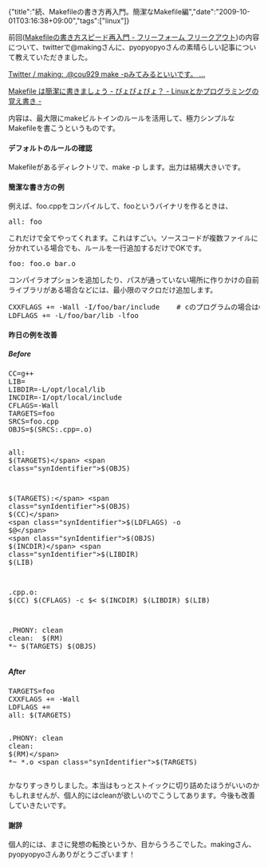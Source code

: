 {"title":"続、Makefileの書き方再入門。簡潔なMakefile編","date":"2009-10-01T03:16:38+09:00","tags":["linux"]}

<!-- DATE: 2009-09-30T18:16:38+00:00 -->
<!-- OLDURL: http://d.hatena.ne.jp/cou929_la/20090930/ -->


<div class="section">
<p>前回(<a href="http://d.hatena.ne.jp/cou929_la/20090929/1254243607" target="_blank">Makefileの書き方スピード再入門 - フリーフォーム フリークアウト</a>)の内容について、twitterで@makingさんに、pyopyopyoさんの素晴らしい記事について教えていただきました。</p>
<p><a href="http://twitter.com/making/status/4475165720" target="_blank">Twitter / making: .@cou929 make -pみてみるといいです。 ...</a></p>
<p><a href="http://d.hatena.ne.jp/pyopyopyo/20070218" target="_blank">Makefile は簡潔に書きましょう - ぴょぴょぴょ？ - Linuxとかプログラミングの覚え書き -</a></p>
<p>内容は、最大限にmakeビルトインのルールを活用して、極力シンプルなMakefileを書こうというものです。</p>
<h4>デフォルトのルールの確認</h4>
<p>Makefileがあるディレクトリで、make -p します。出力は結構大きいです。</p>
<h4>簡潔な書き方の例</h4>
<p>例えば、foo.cppをコンパイルして、fooというバイナリを作るときは、</p>
<pre class="syntax-highlight">
<span class="synIdentifier">all:</span> foo
</pre>

<p>これだけで全てやってくれます。これはすごい。ソースコードが複数ファイルに分かれている場合でも、ルールを一行追加するだけでOKです。</p>
<pre class="syntax-highlight">
<span class="synIdentifier">foo:</span> foo.o bar.o
</pre>

<p>コンパイラオプションを追加したり、パスが通っていない場所に作りかけの自前ライブラリがある場合などには、最小限のマクロだけ追加します。</p>
<pre class="syntax-highlight">
<span class="synIdentifier">CXXFLAGS </span>+= -Wall -I/foo/bar/include    <span class="synComment"># cのプログラムの場合はCFLAGS</span>
<span class="synIdentifier">LDFLAGS </span>+= -L/foo/bar/lib -lfoo
</pre>

<h4>昨日の例を改善</h4>
<h5>Before</h5>
<pre class="syntax-highlight">
<span class="synIdentifier">CC</span>=g++
<span class="synIdentifier">LIB</span>=
<span class="synIdentifier">LIBDIR</span>=-L/opt/local/lib
<span class="synIdentifier">INCDIR</span>=-I/opt/local/include
<span class="synIdentifier">CFLAGS</span>=-Wall
<span class="synIdentifier">TARGETS</span>=foo
<span class="synIdentifier">SRCS</span>=foo.cpp
<span class="synIdentifier">OBJS</span>=<span class="synIdentifier">$(SRCS:.cpp=.o)</span>

<span class="synIdentifier">all:</span> <span class="synIdentifier">$(TARGETS)</span> <span class="synIdentifier">$(OBJS)</span>

<span class="synIdentifier">$(TARGETS):</span> <span class="synIdentifier">$(OBJS)</span> 
        <span class="synIdentifier">$(CC)</span> <span class="synIdentifier">$(LDFLAGS)</span> -o <span class="synIdentifier">$@</span> <span class="synIdentifier">$(OBJS)</span> <span class="synIdentifier">$(INCDIR)</span> <span class="synIdentifier">$(LIBDIR)</span> <span class="synIdentifier">$(LIB)</span>

<span class="synIdentifier">.cpp.o:</span>
<span class="synError">        $(CC) $(CFLAGS) -c $< $(INCDIR) $(LIBDIR) $(LIB)</span>

<span class="synStatement">.PHONY:</span> clean
<span class="synIdentifier">clean:</span>
<span class="synError">        $(RM) *~ $(TARGETS) $(OBJS)</span>
</pre>

<h5>After</h5>
<pre class="syntax-highlight">
<span class="synIdentifier">TARGETS</span>=foo
<span class="synIdentifier">CXXFLAGS </span>+= -Wall
<span class="synIdentifier">LDFLAGS </span>+= 
<span class="synIdentifier">all:</span> <span class="synIdentifier">$(TARGETS)</span>

<span class="synStatement">.PHONY:</span> clean
<span class="synIdentifier">clean:</span>        <span class="synIdentifier">$(RM)</span> *~ *.o <span class="synIdentifier">$(TARGETS)</span>
</pre>

<p>かなりすっきりしました。本当はもっとストイックに切り詰めたほうがいいのかもしれませんが、個人的にはcleanが欲しいのでこうしてあります。今後も改善していきたいです。</p>
<h4>謝辞</h4>
<p>個人的には、まさに発想の転換というか、目からうろこでした。makingさん、pyopyopyoさんありがとうございます！</p>
</div>






